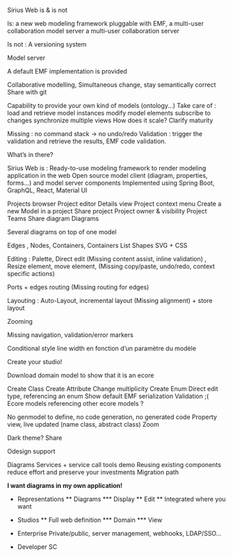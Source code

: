 Sirius Web is & is not

Is:
a new web modeling framework pluggable with EMF,
a multi-user collaboration model server
a multi-user collaboration server

Is not :
A versioning system

Model server

A default EMF implementation is provided

Collaborative modelling, Simultaneous change, stay semantically correct
Share with git

Capability to provide your own kind of models (ontology…)
Take care of :
load and retrieve model instances
modify model elements
subscribe to changes
synchronize multiple views
How does it scale?
Clarify maturity

Missing :
no command stack -> no undo/redo
Validation : trigger the validation and retrieve the results, EMF code validation.

What’s in there?

Sirius Web is :
Ready-to-use modeling framework to render modeling application in the web
Open source model client (diagram, properties, forms…) and model server components
Implemented using Spring Boot, GraphQL, React, Material UI

Projects browser
Project editor
Details view
Project context menu
Create a new Model in a project
Share project
Project owner & visibility
Project Teams
Share diagram
Diagrams

Several diagrams on top of one model

Edges , Nodes, Containers, Containers List
Shapes SVG + CSS

Editing : Palette, Direct edit (Missing content assist, inline validation) , Resize element, move element, (Missing copy/paste, undo/redo, context specific actions)

Ports + edges routing (Missing routing for edges)

Layouting : Auto-Layout, incremental layout (Missing alignment) + store layout

Zooming

Missing navigation, validation/error markers

Conditional style line width en fonction d’un paramètre du modèle

Create your studio!

Download domain model to show that it is an ecore

Create Class
Create Attribute
Change multiplicity
Create Enum
Direct edit type, referencing an enum
Show default EMF serialization
Validation ;(
Ecore models referencing other ecore models ?

No genmodel to define, no code generation, no generated code
Property view, live updated (name class, abstract class)
Zoom

Dark theme?
Share

Odesign support

Diagrams
Services + service call tools demo
Reusing existing components reduce effort and preserve your investments
Migration path

**I want diagrams in my own application!**

- Representations
  ** Diagrams \*** Display
  ** Edit
  ** Integrated where you want

- Studios
  ** Full web definition \*** Domain
  \*\*\* View

- Enterprise
  Private/public, server management, webhooks, LDAP/SSO...

- Developer
  SC
